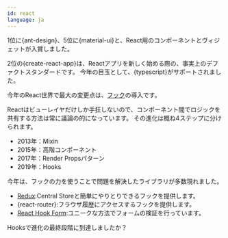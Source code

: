 ```yaml
---
id: react
language: ja
---
```


1位に{ant-design}、5位に{material-ui}と、React用のコンポーネントとヴィジェットが入賞しました。

2位の{create-react-app}は、Reactアプリを新しく始める際の、事実上のデファクトスタンダードです。
今年の目玉として、{typescript}がサポートされました。

今年のReact世界で最大の変更点は、[フック](https://reactjs.org/docs/hooks-intro.html)の導入です。

Reactはビューレイヤだけしか手狂しないので、コンポーネント間でロジックを共有する方法は常に議論の的になっています。
その進化は概ね4ステップに分けられます。
- 2013年：Mixin
- 2015年：高階コンポーネント
- 2017年：Render Propsパターン
- 2019年：Hooks

今年は、フックの力を使うことで問題を解決したライブラリが多数現れました。
- [Redux](https://redux.js.org/):Central Storeと簡単にやりとりできるフックを提供します。
- {react-router}:フラウザ履歴にアクセスするフックを提供します。
- [React Hook Form](https://react-hook-form.com/):ユニークな方法でフォームの検証を行っています。

Hooksで進化の最終段階に到達しましたか？